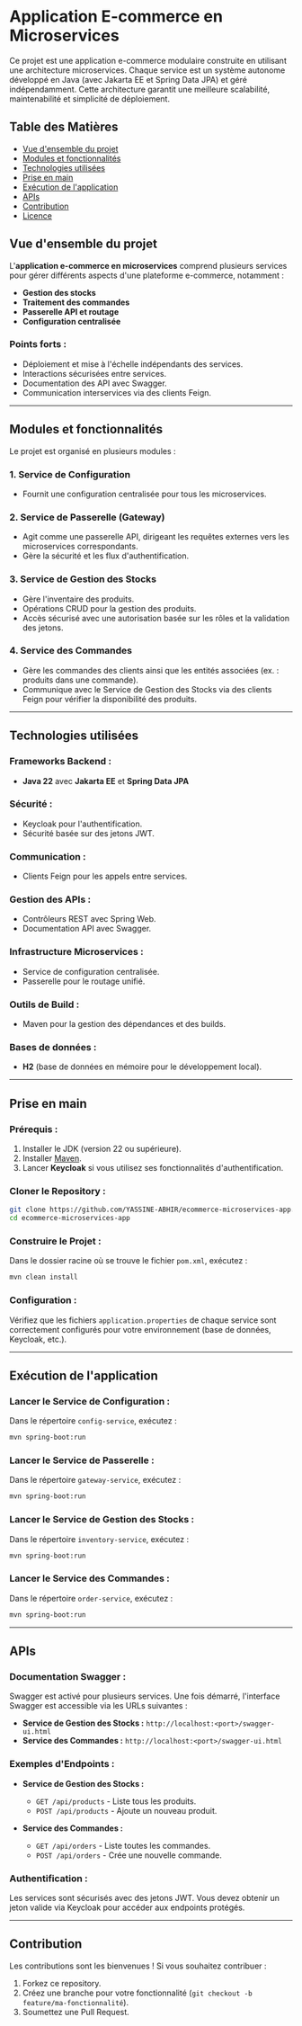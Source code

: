 
# Application E-commerce en Microservices

Ce projet est une application e-commerce modulaire construite en utilisant une architecture microservices. Chaque service est un système autonome développé en Java (avec Jakarta EE et Spring Data JPA) et géré indépendamment. Cette architecture garantit une meilleure scalabilité, maintenabilité et simplicité de déploiement.

## Table des Matières

- [Vue d'ensemble du projet](#vue-densemble-du-projet)
- [Modules et fonctionnalités](#modules-et-fonctionnalités)
- [Technologies utilisées](#technologies-utilisées)
- [Prise en main](#prise-en-main)
- [Exécution de l'application](#exécution-de-lapplication)
- [APIs](#apis)
- [Contribution](#contribution)
- [Licence](#licence)

## Vue d'ensemble du projet

L'**application e-commerce en microservices** comprend plusieurs services pour gérer différents aspects d'une plateforme e-commerce, notamment :

- **Gestion des stocks**
- **Traitement des commandes**
- **Passerelle API et routage**
- **Configuration centralisée**

### Points forts :

- Déploiement et mise à l'échelle indépendants des services.
- Interactions sécurisées entre services.
- Documentation des API avec Swagger.
- Communication interservices via des clients Feign.

---

## Modules et fonctionnalités

Le projet est organisé en plusieurs modules :

### 1. **Service de Configuration**

- Fournit une configuration centralisée pour tous les microservices.

### 2. **Service de Passerelle (Gateway)**

- Agit comme une passerelle API, dirigeant les requêtes externes vers les microservices correspondants.
- Gère la sécurité et les flux d'authentification.

### 3. **Service de Gestion des Stocks**

- Gère l'inventaire des produits.
- Opérations CRUD pour la gestion des produits.
- Accès sécurisé avec une autorisation basée sur les rôles et la validation des jetons.

### 4. **Service des Commandes**

- Gère les commandes des clients ainsi que les entités associées (ex. : produits dans une commande).
- Communique avec le Service de Gestion des Stocks via des clients Feign pour vérifier la disponibilité des produits.

---

## Technologies utilisées

### Frameworks Backend :
- **Java 22** avec **Jakarta EE** et **Spring Data JPA**

### Sécurité :
- Keycloak pour l'authentification.
- Sécurité basée sur des jetons JWT.

### Communication :
- Clients Feign pour les appels entre services.

### Gestion des APIs :
- Contrôleurs REST avec Spring Web.
- Documentation API avec Swagger.

### Infrastructure Microservices :
- Service de configuration centralisée.
- Passerelle pour le routage unifié.

### Outils de Build :
- Maven pour la gestion des dépendances et des builds.

### Bases de données :
- **H2** (base de données en mémoire pour le développement local).

---

## Prise en main

### Prérequis :

1. Installer le JDK (version 22 ou supérieure).
2. Installer [Maven](https://maven.apache.org/).
3. Lancer **Keycloak** si vous utilisez ses fonctionnalités d'authentification.

### Cloner le Repository :

```bash
git clone https://github.com/YASSINE-ABHIR/ecommerce-microservices-app.git
cd ecommerce-microservices-app
```

### Construire le Projet :

Dans le dossier racine où se trouve le fichier `pom.xml`, exécutez :

```bash
mvn clean install
```

### Configuration :

Vérifiez que les fichiers `application.properties` de chaque service sont correctement configurés pour votre environnement (base de données, Keycloak, etc.).

---

## Exécution de l'application

### Lancer le Service de Configuration :

Dans le répertoire `config-service`, exécutez :
```bash
mvn spring-boot:run
```

### Lancer le Service de Passerelle :

Dans le répertoire `gateway-service`, exécutez :
```bash
mvn spring-boot:run
```

### Lancer le Service de Gestion des Stocks :

Dans le répertoire `inventory-service`, exécutez :
```bash
mvn spring-boot:run
```

### Lancer le Service des Commandes :

Dans le répertoire `order-service`, exécutez :
```bash
mvn spring-boot:run
```

---

## APIs

### Documentation Swagger :

Swagger est activé pour plusieurs services. Une fois démarré, l'interface Swagger est accessible via les URLs suivantes :

- **Service de Gestion des Stocks :** `http://localhost:<port>/swagger-ui.html`
- **Service des Commandes :** `http://localhost:<port>/swagger-ui.html`

### Exemples d'Endpoints :

- **Service de Gestion des Stocks :**
  - `GET /api/products` - Liste tous les produits.
  - `POST /api/products` - Ajoute un nouveau produit.

- **Service des Commandes :**
  - `GET /api/orders` - Liste toutes les commandes.
  - `POST /api/orders` - Crée une nouvelle commande.

### Authentification :

Les services sont sécurisés avec des jetons JWT. Vous devez obtenir un jeton valide via Keycloak pour accéder aux endpoints protégés.

---

## Contribution

Les contributions sont les bienvenues ! Si vous souhaitez contribuer :

1. Forkez ce repository.
2. Créez une branche pour votre fonctionnalité (`git checkout -b feature/ma-fonctionnalité`).
3. Soumettez une Pull Request.


